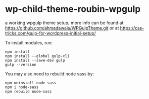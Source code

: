 # wp-child-theme-roubin-wpgulp

a working wpgulp theme setup,
more info can be found at https://github.com/ahmadawais/WPGulpTheme.git
or at https://css-tricks.com/gulp-for-wordpress-initial-setup/

To install modules, run:
```
npm install
npm install --global gulp-cli
npm install --save-dev gulp
gulp --version
```

You may also need to rebuild node sass by:
```
npm uninstall node-sass
npm i node-sass
npm rebuild node-sass

```
